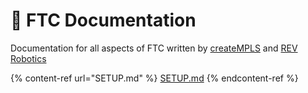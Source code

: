 # 📄 FTC Documentation

Documentation for all aspects of FTC written by [createMPLS](https://github.com/CreateMinneapolis/FTC-Documentation) and [REV Robotics](https://github.com/REVrobotics/REV-Hardware-Client-Documentation)

{% content-ref url="SETUP.md" %}
[SETUP.md](SETUP.md)
{% endcontent-ref %}
